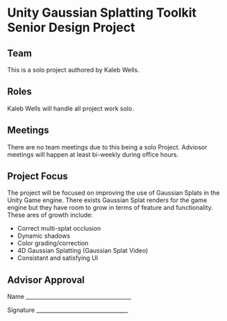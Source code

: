 # Unity Gaussian Splatting Toolkit Senior Design Project

## Team

This is a solo project authored by Kaleb Wells.

## Roles

Kaleb Wells will handle all project work solo.

## Meetings

There are no team meetings due to this being a solo Project.
Adviosor meetings will happen at least bi-weekly during office hours.

## Project Focus

The project will be focused on improving the use of Gaussian Splats in the Unity Game engine.
There exists Gaussian Splat renders for the game engine but they have room to grow in terms of feature and functionality.
These ares of growth include:
 * Correct multi-splat occlusion
 * Dynamic shadows
 * Color grading/correction
 * 4D Gaussian Splatting (Gaussian Splat Video)
 * Consistant and satisfying UI

## Advisor Approval

Name \_\_\_\_\_\_\_\_\_\_\_\_\_\_\_\_\_\_\_\_\_\_\_\_\_\_\_\_\_\_\_\_\_\_\_\_\_\_

Signature \_\_\_\_\_\_\_\_\_\_\_\_\_\_\_\_\_\_\_\_\_\_\_\_\_\_\_\_\_\_\_\_\_

